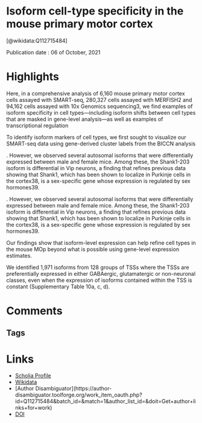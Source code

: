 
Isoform cell-type specificity in the mouse primary motor cortex
===============================================================
  
  [@wikidata:Q112715484]  
  
Publication date : 06 of October, 2021  

# Highlights

Here, in a comprehensive analysis of 6,160 mouse primary motor cortex cells assayed with SMART-seq, 280,327 cells assayed with MERFISH2 and 94,162 cells assayed with 10x Genomics sequencing3, we find examples of isoform specificity in cell types—including isoform shifts between cell types that are masked in gene-level analysis—as well as examples of transcriptional regulation

<!-- Hmm, interesting, challenging to model, though. -->

To identify isoform markers of cell types, we first sought to visualize our SMART-seq data using gene-derived cluster labels from the BICCN analysis

. However, we observed several autosomal isoforms that were differentially expressed between male and female mice. Among these, the Shank1-203 isoform is differential in Vip neurons, a finding that refines previous data showing that Shank1, which has been shown to localize in Purkinje cells in the cortex38, is a sex-specific gene whose expression is regulated by sex hormones39.

<!-- Also challinging to model -->

. However, we observed several autosomal isoforms that were differentially expressed between male and female mice. Among these, the Shank1-203 isoform is differential in Vip neurons, a finding that refines previous data showing that Shank1, which has been shown to localize in Purkinje cells in the cortex38, is a sex-specific gene whose expression is regulated by sex hormones39.

 Our findings show that isoform-level expression can help refine cell types in the mouse MOp beyond what is possible using gene-level expression estimates.


  We identified 1,971 isoforms from 128 groups of TSSs where the TSSs are preferentially expressed in either GABAergic, glutamatergic or non-neuronal classes, even when the expression of isoforms contained within the TSS is constant (Supplementary Table 10a, c, d). 

  
# Comments

## Tags

# Links
  
 * [Scholia Profile](https://scholia.toolforge.org/work/Q112715484)  
 * [Wikidata](https://www.wikidata.org/wiki/Q112715484)  
 * [Author Disambiguator](https://author-
disambiguator.toolforge.org/work_item_oauth.php?id=Q112715484&batch_id=&match=1&author_list_id=&doit=Get+author+links+for+work)  
 * [DOI](https://doi.org/10.1038/S41586-021-03969-3)  
